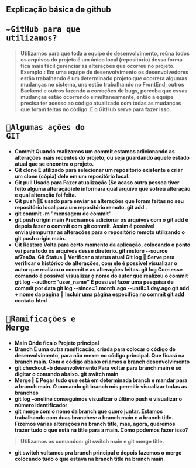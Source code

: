 
## Explicação básica de github

## <pre><b>✒️GitHub para que utilizamos?</pre> 
> Utilizamos para que toda a equipe de desenvolvimento, reúna todos os arquivos do projeto é um único local (repositório) dessa forma fica mais fácil gerenciar as alterações que ocorreu no projeto. 
Exemplo.: Em uma equipe de desenvolvimento os desenvolvedores estão trabalhando é um determinado projeto que ocorrera algumas mudanças no sistema, uns estão trabalhando no  FrontEnd, outros Backend  e outros fazendo a correções de bugs, perceba que essas mudanças estão ocorrendo simultaneamente, então a equipe precisa ter acesso ao código atualizado com todas as mudanças que foram feitas no código. E o GitHub serve para fazer isso.
## <pre><b>📏Algumas ações do GIT </pre> 
>
 * Commit  Quando realizamos um commit estamos adicionando as alterações mais recentes do projeto, ou seja guardando aquele estado atual que se encontra o projeto.
 * Git clone  É utilizado para selecionar um repositório existente e criar um clone (cópia) dele em um repositório local.
 * Git pull Usado para Fazer atualização (Se acaso outra pessoa tiver feito alguma alteração)ele informara qual arquivo que sofreu alteração e qual alteração foi feita.
 * Git push É  usado para enviar as alterações que foram feitas no seu repositório local para um repositório remoto.
git add .
 * git commit -m "mensagem de commit"
 * git push origin main
Precisamos adicionar os arquivos com o git add e depois fazer o commit com git commit. Assim é possível enviar/empurrar as alterações para o repositório remoto utilizando o git push origin main.
 * Git Restore  Volta para certo momento da aplicação, colocando o ponto vai para todo os arquivos desse diretório. 
git restore --source af7ea9a.
Git Status  Verificar o status atual 
Git log  Serve para verificar o histórico de alterações, com ele é possível visualizar o autor que realizou o commit e as alterações feitas.
git log
Com esse comando é possível visualizar o nome do autor que realizou o commit
git log --author="user_name"
É possível fazer uma pesquisa de commit por data 
git log --since=1.month.ago --until=1.day.ago
git add + nome da página  Incluir uma  página especifica no commit 
git add contato.html
## <pre><b>📝Ramificações e Merge</pre>
* Main  Onde fica o Projeto principal
* Branch É uma outra ramificação, criada para colocar o código de desenvolvimento, para não mexer no código principal. Que ficará na branch main.
Com o código abaixo criamos a branch desenvolvimento
* git checkout -b desenvolvimento
Para voltar para  branch main  é só digitar o comando abaixo.
git switch main
* Merge É Pegar tudo que está em determinada branch e mandar para a branch main. 
O comando git branch nós permitir visualizar todas as branches 
* git log –oneline conseguimos visualizar o último push e visualizar o número identificador  
* git merge  com o nome da branch que quero juntar.
Estamos trabalhando com duas branches: a branch main e a branch title. Fizemos várias alterações na branch title, mas, agora, queremos trazer tudo o que está na title para a main. Como podemos fazer isso?
> Utilizamos os comandos: git switch main e git merge title.
 * git switch voltamos pra branch principal e depois fazemos o merge colocando tudo o que estava na branch title na branch main.
